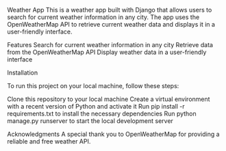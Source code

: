 Weather App
This is a weather app built with Django that allows users to search for current weather information in any city. The app uses the OpenWeatherMap API to retrieve current weather data and displays it in a user-friendly interface.


Features
Search for current weather information in any city
Retrieve data from the OpenWeatherMap API
Display weather data in a user-friendly interface

Installation

To run this project on your local machine, follow these steps:

Clone this repository to your local machine
Create a virtual environment with a recent version of Python and activate it
Run pip install -r requirements.txt to install the necessary dependencies
Run python manage.py runserver to start the local development server


Acknowledgments
A special thank you to OpenWeatherMap for providing a reliable and free weather API.
